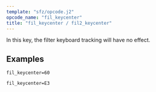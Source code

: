 ```yaml
---
template: "sfz/opcode.j2"
opcode_name: "fil_keycenter"
title: "fil_keycenter / fil2_keycenter"
---
```

In this key, the filter keyboard tracking will have no effect.

## Examples

```sfz
fil_keycenter=60

fil_keycenter=E3
```
